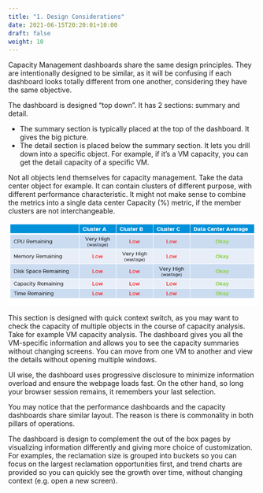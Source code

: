 ```yaml
---
title: "1. Design Considerations"
date: 2021-06-15T20:20:01+10:00
draft: false
weight: 10
---
```


Capacity Management dashboards share the same design principles. They are intentionally designed to be similar, as it will be confusing if each dashboard looks totally different from one another, considering they have the same objective.

The dashboard is designed “top down”. It has 2 sections: summary and detail.
- The summary section is typically placed at the top of the dashboard. It gives the big picture. 
- The detail section is placed below the summary section. It lets you drill down into a specific object. For example, if it’s a VM capacity, you can get the detail capacity of a specific VM. 

Not all objects lend themselves for capacity management. Take the data center object for example. It can contain clusters of different purpose, with different performance characteristic. It might not make sense to combine the metrics into a single data center Capacity (%) metric, if the member clusters are not interchangeable.

![](3.3.1-fig-1.png)

This section is designed with quick context switch, as you may want to check the capacity of multiple objects in the course of capacity analysis. Take for example VM capacity analysis. The dashboard gives you all the VM-specific information and allows you to see the capacity summaries without changing screens. You can move from one VM to another and view the details without opening multiple windows.

UI wise, the dashboard uses progressive disclosure to minimize information overload and ensure the webpage loads fast. On the other hand, so long your browser session remains, it remembers your last selection.

You may notice that the performance dashboards and the capacity dashboards share similar layout. The reason is there is commonality in both pillars of operations.
 
The dashboard is design to complement the out of the box pages by visualizing information differently and giving more choice of customization. For examples, the reclamation size is grouped into buckets so you can focus on the largest reclamation opportunities first, and trend charts are provided so you can quickly see the growth over time, without changing context (e.g. open a new screen).
